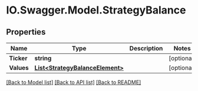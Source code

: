 # IO.Swagger.Model.StrategyBalance
## Properties

Name | Type | Description | Notes
------------ | ------------- | ------------- | -------------
**Ticker** | **string** |  | [optional] 
**Values** | [**List&lt;StrategyBalanceElement&gt;**](StrategyBalanceElement.md) |  | [optional] 

[[Back to Model list]](../README.md#documentation-for-models) [[Back to API list]](../README.md#documentation-for-api-endpoints) [[Back to README]](../README.md)

